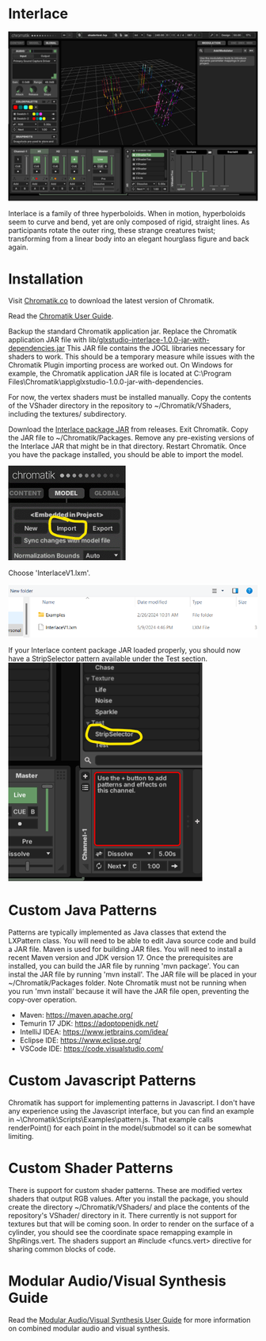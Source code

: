 Interlace
========

![Interlace](/assets/InterlaceChromatik.png)

Interlace is a family of three hyperboloids. When in motion, hyperboloids seem to curve and bend, yet are only composed of rigid, straight lines. As participants rotate the outer ring, these strange creatures twist; transforming from a linear body into an elegant hourglass figure and back again.

Installation
=============

Visit [Chromatik.co](https://chromatik.co) to download the latest version of Chromatik.

Read the [Chromatik User Guide](https://chromatik.co/guide).

Backup the standard Chromatik application jar.  Replace the Chromatik application JAR file with lib/[glxstudio-interlace-1.0.0-jar-with-dependencies.jar](lib%2Fglxstudio-interlace-1.0.0-jar-with-dependencies.jar)
This JAR file contains the JOGL libraries necessary for shaders to work.  This should be a temporary measure while issues with the Chromatik Plugin importing process are worked out.
On Windows for example, the Chromatik application JAR file is located at C:\Program Files\Chromatik\app\glxstudio-1.0.0-jar-with-dependencies.

For now, the vertex shaders must be installed manually. Copy the contents of the VShader directory in the repository
to ~/Chromatik/VShaders, including the textures/ subdirectory.

Download the [Interlace package JAR](https://github.com/lookinguparts/Interlace/releases) from releases.  Exit Chromatik.  Copy the JAR
file to ~/Chromatik/Packages.  Remove any pre-existing versions of the Interlace JAR that might be in that directory.  Restart Chromatik.  Once you have the package installed, you should be able to import the model.


![Import](/assets/modelimport.gif)

Choose 'InterlaceV1.lxm'.

![Import2](/assets/modelimport2.png)

If your Interlace content package JAR loaded properly, you should now have a
StripSelector pattern available under the Test section.
![StripSelector](/assets/stripselector.png)

Custom Java Patterns
====================
Patterns are typically implemented as Java classes that extend the LXPattern class.
You will need to be able to edit Java source code and build a JAR file.  Maven is used
for building JAR files.  You will need to install a recent Maven version and JDK version 17.
Once the prerequisites are installed, you can build the JAR file by running 'mvn package'.
You can instal the JAR file by running 'mvn install'.  The JAR file will be placed in your
~/Chromatik/Packages folder.  Note Chromatik must not be running when you run 'mvn install' 
because it will have the JAR file open, preventing the copy-over operation.

* Maven: https://maven.apache.org/
* Temurin 17 JDK: https://adoptopenjdk.net/
* IntelliJ IDEA: https://www.jetbrains.com/idea/
* Eclipse IDE: https://www.eclipse.org/
* VSCode IDE: https://code.visualstudio.com/

Custom Javascript Patterns
==========================
Chromatik has support for implementing patterns in Javascript.  I don't have any experience
using the Javascript interface, but you can find an example in ~\Chromatik\Scripts\Examples\pattern.js.
That example calls renderPoint() for each point in the model/submodel so it can be somewhat limiting.


Custom Shader Patterns
======================
There is support for custom shader patterns.  These are modified vertex shaders that output RGB values.
After you install the package, you should create the directory ~/Chromatik/VShaders/ and place the contents of the repository's VShader/ directory in it.  There currently is not
support for textures but that will be coming soon.  In order to render on the surface of a cylinder, you should
see the coordinate space remapping example in ShpRings.vert.  The shaders support an #include <funcs.vert> directive for sharing
common blocks of code.


Modular Audio/Visual Synthesis Guide
====================================
Read the [Modular Audio/Visual Synthesis User Guide](ModularAudio.md) for more information on combined modular audio and visual synthesis.

